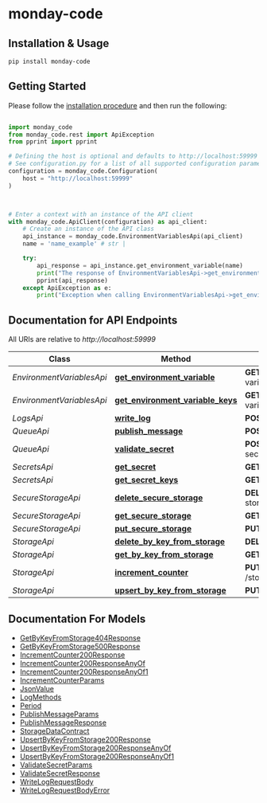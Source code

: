 # monday-code

## Installation & Usage
```sh
pip install monday-code
```

## Getting Started

Please follow the [installation procedure](#installation--usage) and then run the following:

```python

import monday_code
from monday_code.rest import ApiException
from pprint import pprint

# Defining the host is optional and defaults to http://localhost:59999
# See configuration.py for a list of all supported configuration parameters.
configuration = monday_code.Configuration(
    host = "http://localhost:59999"
)



# Enter a context with an instance of the API client
with monday_code.ApiClient(configuration) as api_client:
    # Create an instance of the API class
    api_instance = monday_code.EnvironmentVariablesApi(api_client)
    name = 'name_example' # str | 

    try:
        api_response = api_instance.get_environment_variable(name)
        print("The response of EnvironmentVariablesApi->get_environment_variable:\n")
        pprint(api_response)
    except ApiException as e:
        print("Exception when calling EnvironmentVariablesApi->get_environment_variable: %s\n" % e)

```

## Documentation for API Endpoints

All URIs are relative to *http://localhost:59999*

Class | Method | HTTP request | Description
------------ | ------------- | ------------- | -------------
*EnvironmentVariablesApi* | [**get_environment_variable**](docs/EnvironmentVariablesApi.md#get_environment_variable) | **GET** /environment-variables/{name} | 
*EnvironmentVariablesApi* | [**get_environment_variable_keys**](docs/EnvironmentVariablesApi.md#get_environment_variable_keys) | **GET** /environment-variables | 
*LogsApi* | [**write_log**](docs/LogsApi.md#write_log) | **POST** /logs | 
*QueueApi* | [**publish_message**](docs/QueueApi.md#publish_message) | **POST** /queue | 
*QueueApi* | [**validate_secret**](docs/QueueApi.md#validate_secret) | **POST** /queue/validate-secret | 
*SecretsApi* | [**get_secret**](docs/SecretsApi.md#get_secret) | **GET** /secrets/{name} | 
*SecretsApi* | [**get_secret_keys**](docs/SecretsApi.md#get_secret_keys) | **GET** /secrets | 
*SecureStorageApi* | [**delete_secure_storage**](docs/SecureStorageApi.md#delete_secure_storage) | **DELETE** /secure-storage/{key} | 
*SecureStorageApi* | [**get_secure_storage**](docs/SecureStorageApi.md#get_secure_storage) | **GET** /secure-storage/{key} | 
*SecureStorageApi* | [**put_secure_storage**](docs/SecureStorageApi.md#put_secure_storage) | **PUT** /secure-storage/{key} | 
*StorageApi* | [**delete_by_key_from_storage**](docs/StorageApi.md#delete_by_key_from_storage) | **DELETE** /storage/{key} | 
*StorageApi* | [**get_by_key_from_storage**](docs/StorageApi.md#get_by_key_from_storage) | **GET** /storage/{key} | 
*StorageApi* | [**increment_counter**](docs/StorageApi.md#increment_counter) | **PUT** /storage/counter/increment | 
*StorageApi* | [**upsert_by_key_from_storage**](docs/StorageApi.md#upsert_by_key_from_storage) | **PUT** /storage/{key} | 


## Documentation For Models

 - [GetByKeyFromStorage404Response](docs/GetByKeyFromStorage404Response.md)
 - [GetByKeyFromStorage500Response](docs/GetByKeyFromStorage500Response.md)
 - [IncrementCounter200Response](docs/IncrementCounter200Response.md)
 - [IncrementCounter200ResponseAnyOf](docs/IncrementCounter200ResponseAnyOf.md)
 - [IncrementCounter200ResponseAnyOf1](docs/IncrementCounter200ResponseAnyOf1.md)
 - [IncrementCounterParams](docs/IncrementCounterParams.md)
 - [JsonValue](docs/JsonValue.md)
 - [LogMethods](docs/LogMethods.md)
 - [Period](docs/Period.md)
 - [PublishMessageParams](docs/PublishMessageParams.md)
 - [PublishMessageResponse](docs/PublishMessageResponse.md)
 - [StorageDataContract](docs/StorageDataContract.md)
 - [UpsertByKeyFromStorage200Response](docs/UpsertByKeyFromStorage200Response.md)
 - [UpsertByKeyFromStorage200ResponseAnyOf](docs/UpsertByKeyFromStorage200ResponseAnyOf.md)
 - [UpsertByKeyFromStorage200ResponseAnyOf1](docs/UpsertByKeyFromStorage200ResponseAnyOf1.md)
 - [ValidateSecretParams](docs/ValidateSecretParams.md)
 - [ValidateSecretResponse](docs/ValidateSecretResponse.md)
 - [WriteLogRequestBody](docs/WriteLogRequestBody.md)
 - [WriteLogRequestBodyError](docs/WriteLogRequestBodyError.md)

